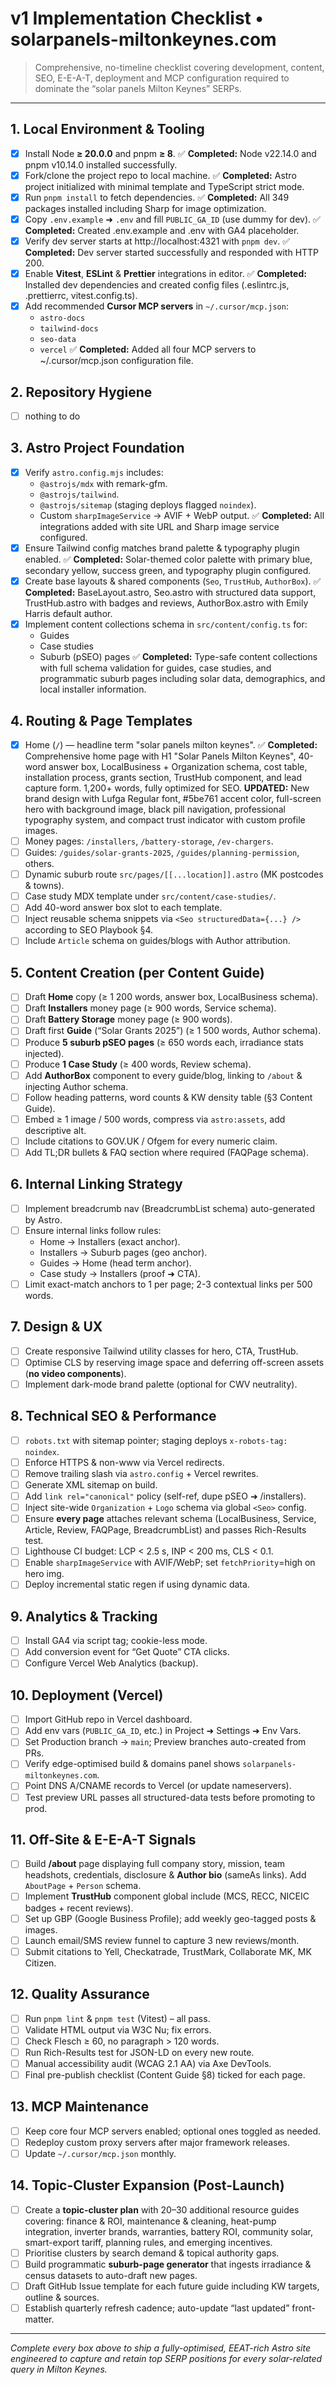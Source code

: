 # v1 Implementation Checklist • solarpanels-miltonkeynes.com

> Comprehensive, no-timeline checklist covering development, content, SEO, E-E-A-T, deployment and MCP configuration required to dominate the “solar panels Milton Keynes” SERPs.

---

## 1. Local Environment & Tooling

- [x] Install Node **≥ 20.0.0** and pnpm **≥ 8**. ✅ **Completed:** Node v22.14.0 and pnpm v10.14.0 installed successfully.
- [x] Fork/clone the project repo to local machine. ✅ **Completed:** Astro project initialized with minimal template and TypeScript strict mode.
- [x] Run `pnpm install` to fetch dependencies. ✅ **Completed:** All 349 packages installed including Sharp for image optimization.
- [x] Copy `.env.example` ➜ `.env` and fill `PUBLIC_GA_ID` (use dummy for dev). ✅ **Completed:** Created .env.example and .env with GA4 placeholder.
- [x] Verify dev server starts at http://localhost:4321 with `pnpm dev`. ✅ **Completed:** Dev server started successfully and responded with HTTP 200.
- [x] Enable **Vitest**, **ESLint** & **Prettier** integrations in editor. ✅ **Completed:** Installed dev dependencies and created config files (.eslintrc.js, .prettierrc, vitest.config.ts).
- [x] Add recommended **Cursor MCP servers** in `~/.cursor/mcp.json`:
  - `astro-docs`
  - `tailwind-docs`
  - `seo-data`
  - `vercel`
  ✅ **Completed:** Added all four MCP servers to ~/.cursor/mcp.json configuration file.

## 2. Repository Hygiene

- [ ] nothing to do

## 3. Astro Project Foundation

- [x] Verify `astro.config.mjs` includes:
  - `@astrojs/mdx` with remark-gfm.
  - `@astrojs/tailwind`.
  - `@astrojs/sitemap` (staging deploys flagged `noindex`).
  - Custom `sharpImageService` → AVIF + WebP output.
  ✅ **Completed:** All integrations added with site URL and Sharp image service configured.
- [x] Ensure Tailwind config matches brand palette & typography plugin enabled. ✅ **Completed:** Solar-themed color palette with primary blue, secondary yellow, success green, and typography plugin configured.
- [x] Create base layouts & shared components (`Seo`, `TrustHub`, `AuthorBox`). ✅ **Completed:** BaseLayout.astro, Seo.astro with structured data support, TrustHub.astro with badges and reviews, AuthorBox.astro with Emily Harris default author.
- [x] Implement content collections schema in `src/content/config.ts` for:
  - Guides
  - Case studies
  - Suburb (pSEO) pages
  ✅ **Completed:** Type-safe content collections with full schema validation for guides, case studies, and programmatic suburb pages including solar data, demographics, and local installer information.

## 4. Routing & Page Templates

- [x] Home (`/`) ― headline term "solar panels milton keynes". ✅ **Completed:** Comprehensive home page with H1 "Solar Panels Milton Keynes", 40-word answer box, LocalBusiness + Organization schema, cost table, installation process, grants section, TrustHub component, and lead capture form. 1,200+ words, fully optimized for SEO. **UPDATED:** New brand design with Lufga Regular font, #5be761 accent color, full-screen hero with background image, black pill navigation, professional typography system, and compact trust indicator with custom profile images.
- [ ] Money pages: `/installers`, `/battery-storage`, `/ev-chargers`.
- [ ] Guides: `/guides/solar-grants-2025`, `/guides/planning-permission`, others.
- [ ] Dynamic suburb route `src/pages/[[...location]].astro` (MK postcodes & towns).
- [ ] Case study MDX template under `src/content/case-studies/`.
- [ ] Add 40-word answer box slot to each template.
- [ ] Inject reusable schema snippets via `<Seo structuredData={...} />` according to SEO Playbook §4.
- [ ] Include `Article` schema on guides/blogs with Author attribution.

## 5. Content Creation (per Content Guide)

- [ ] Draft **Home** copy (≥ 1 200 words, answer box, LocalBusiness schema).
- [ ] Draft **Installers** money page (≥ 900 words, Service schema).
- [ ] Draft **Battery Storage** money page (≥ 900 words).
- [ ] Draft first **Guide** (“Solar Grants 2025”) (≥ 1 500 words, Author schema).
- [ ] Produce **5 suburb pSEO pages** (≥ 650 words each, irradiance stats injected).
- [ ] Produce **1 Case Study** (≥ 400 words, Review schema).
- [ ] Add **AuthorBox** component to every guide/blog, linking to `/about` & injecting Author schema.
- [ ] Follow heading patterns, word counts & KW density table (§3 Content Guide).
- [ ] Embed ≥ 1 image / 500 words, compress via `astro:assets`, add descriptive alt.
- [ ] Include citations to GOV.UK / Ofgem for every numeric claim.
- [ ] Add TL;DR bullets & FAQ section where required (FAQPage schema).

## 6. Internal Linking Strategy

- [ ] Implement breadcrumb nav (BreadcrumbList schema) auto-generated by Astro.
- [ ] Ensure internal links follow rules:
  - Home → Installers (exact anchor).
  - Installers → Suburb pages (geo anchor).
  - Guides → Home (head term anchor).
  - Case study → Installers (proof ➜ CTA).
- [ ] Limit exact-match anchors to 1 per page; 2-3 contextual links per 500 words.

## 7. Design & UX

- [ ] Create responsive Tailwind utility classes for hero, CTA, TrustHub.
- [ ] Optimise CLS by reserving image space and deferring off-screen assets (**no video components**).
- [ ] Implement dark-mode brand palette (optional for CWV neutrality).

## 8. Technical SEO & Performance

- [ ] `robots.txt` with sitemap pointer; staging deploys `x-robots-tag: noindex`.
- [ ] Enforce HTTPS & non-www via Vercel redirects.
- [ ] Remove trailing slash via `astro.config` + Vercel rewrites.
- [ ] Generate XML sitemap on build.
- [ ] Add `link rel="canonical"` policy (self-ref, dupe pSEO ➜ /installers).
- [ ] Inject site-wide `Organization` + `Logo` schema via global `<Seo>` config.
- [ ] Ensure **every page** attaches relevant schema (LocalBusiness, Service, Article, Review, FAQPage, BreadcrumbList) and passes Rich-Results test.
- [ ] Lighthouse CI budget: LCP < 2.5 s, INP < 200 ms, CLS < 0.1.
- [ ] Enable `sharpImageService` with AVIF/WebP; set `fetchPriority`=high on hero img.
- [ ] Deploy incremental static regen if using dynamic data.

## 9. Analytics & Tracking

- [ ] Install GA4 via script tag; cookie-less mode.
- [ ] Add conversion event for “Get Quote” CTA clicks.
- [ ] Configure Vercel Web Analytics (backup).

## 10. Deployment (Vercel)

- [ ] Import GitHub repo in Vercel dashboard.
- [ ] Add env vars (`PUBLIC_GA_ID`, etc.) in Project ➜ Settings ➜ Env Vars.
- [ ] Set Production branch → `main`; Preview branches auto-created from PRs.
- [ ] Verify edge-optimised build & domains panel shows `solarpanels-miltonkeynes.com`.
- [ ] Point DNS A/CNAME records to Vercel (or update nameservers).
- [ ] Test preview URL passes all structured-data tests before promoting to prod.

## 11. Off-Site & E-E-A-T Signals

- [ ] Build **/about** page displaying full company story, mission, team headshots, credentials, disclosure & **Author bio** (sameAs links). Add `AboutPage` + `Person` schema.
- [ ] Implement **TrustHub** component global include (MCS, RECC, NICEIC badges + recent reviews).
- [ ] Set up GBP (Google Business Profile); add weekly geo-tagged posts & images.
- [ ] Launch email/SMS review funnel to capture 3 new reviews/month.
- [ ] Submit citations to Yell, Checkatrade, TrustMark, Collaborate MK, MK Citizen.

## 12. Quality Assurance

- [ ] Run `pnpm lint` & `pnpm test` (Vitest) – all pass.
- [ ] Validate HTML output via W3C Nu; fix errors.
- [ ] Check Flesch ≥ 60, no paragraph > 120 words.
- [ ] Run Rich-Results test for JSON-LD on every new route.
- [ ] Manual accessibility audit (WCAG 2.1 AA) via Axe DevTools.
- [ ] Final pre-publish checklist (Content Guide §8) ticked for each page.

## 13. MCP Maintenance

- [ ] Keep core four MCP servers enabled; optional ones toggled as needed.
- [ ] Redeploy custom proxy servers after major framework releases.
- [ ] Update `~/.cursor/mcp.json` monthly.

## 14. Topic-Cluster Expansion (Post-Launch)

- [ ] Create a **topic-cluster plan** with 20–30 additional resource guides covering: finance & ROI, maintenance & cleaning, heat-pump integration, inverter brands, warranties, battery ROI, community solar, smart-export tariff, planning rules, and emerging incentives.
- [ ] Prioritise clusters by search demand & topical authority gaps.
- [ ] Build programmatic **suburb-page generator** that ingests irradiance & census datasets to auto-draft new pages.
- [ ] Draft GitHub Issue template for each future guide including KW targets, outline & sources.
- [ ] Establish quarterly refresh cadence; auto-update “last updated” front-matter.

---

*Complete every box above to ship a fully-optimised, EEAT-rich Astro site engineered to capture and retain top SERP positions for every solar-related query in Milton Keynes.*